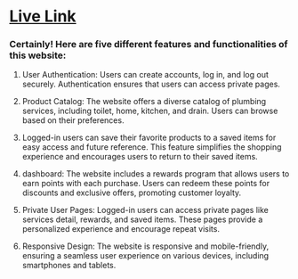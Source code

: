 # [Live Link](https://the-pipes.web.app/)

### Certainly! Here are five different features and functionalities of this website:

1. User Authentication: Users can create accounts, log in, and log out securely. Authentication ensures that users can access private pages.

2. Product Catalog: The website offers a diverse catalog of plumbing services, including toilet, home, kitchen, and drain. Users can browse based on their preferences.

3. Logged-in users can save their favorite products to a saved items for easy access and future reference. This feature simplifies the shopping experience and encourages users to return to their saved items.

4. dashboard: The website includes a rewards program that allows users to earn points with each purchase. Users can redeem these points for discounts and exclusive offers, promoting customer loyalty.

6. Private User Pages: Logged-in users can access private pages like services detail, rewards, and saved items. These pages provide a personalized experience and encourage repeat visits.

7. Responsive Design: The website is responsive and mobile-friendly, ensuring a seamless user experience on various devices, including smartphones and tablets.
